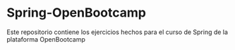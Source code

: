 # Spring-OpenBootcamp
Este repositorio contiene los ejercicios hechos para el curso de Spring de la plataforma OpenBootcamp
